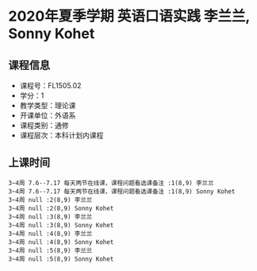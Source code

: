 # 2020年夏季学期 英语口语实践 李兰兰, Sonny Kohet






## 课程信息

- 课程号：FL1505.02
- 学分：1
- 教学类型：理论课
- 开课单位：外语系
- 课程类别：通修
- 课程层次：本科计划内课程

## 上课时间

```
3~4周 7.6--7.17 每天两节在线课，课程问题看选课备注 :1(8,9) 李兰兰
3~4周 7.6--7.17 每天两节在线课，课程问题看选课备注 :1(8,9) Sonny Kohet
3~4周 null :2(8,9) 李兰兰
3~4周 null :2(8,9) Sonny Kohet
3~4周 null :3(8,9) 李兰兰
3~4周 null :3(8,9) Sonny Kohet
3~4周 null :4(8,9) 李兰兰
3~4周 null :4(8,9) Sonny Kohet
3~4周 null :5(8,9) 李兰兰
3~4周 null :5(8,9) Sonny Kohet
```

